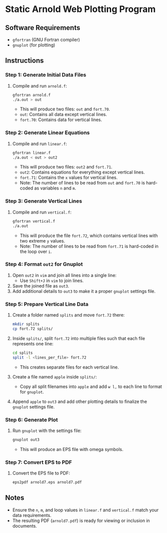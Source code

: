 # Static Arnold Web Plotting Program

## Software Requirements

- `gfortran` (GNU Fortran compiler)
- `gnuplot` (for plotting)

## Instructions

### Step 1: Generate Initial Data Files

1. Compile and run `arnold.f`:
    ```bash
    gfortran arnold.f
    ./a.out > out
    ```
   - This will produce two files: `out` and `fort.70`.
   - `out`: Contains all data except vertical lines.
   - `fort.70`: Contains data for vertical lines.

### Step 2: Generate Linear Equations

1. Compile and run `linear.f`:
    ```bash
    gfortran linear.f
    ./a.out < out > out2
    ```
   - This will produce two files: `out2` and `fort.71`.
   - `out2`: Contains equations for everything except vertical lines.
   - `fort.71`: Contains the `x` values for vertical lines.
   - Note: The number of lines to be read from `out` and `fort.70` is hard-coded as variables `n` and `m`.

### Step 3: Generate Vertical Lines

1. Compile and run `vertical.f`:
    ```bash
    gfortran vertical.f
    ./a.out
    ```
   - This will produce the file `fort.72`, which contains vertical lines with two extreme `y` values.
   - Note: The number of lines to be read from `fort.71` is hard-coded in the loop over `i`.

### Step 4: Format `out2` for Gnuplot

1. Open `out2` in `vim` and join all lines into a single line:
   - Use `Shift+J` in `vim` to join lines.
2. Save the joined file as `out3`.
3. Add additional details to `out3` to make it a proper `gnuplot` settings file.

### Step 5: Prepare Vertical Line Data

1. Create a folder named `splits` and move `fort.72` there:
    ```bash
    mkdir splits
    cp fort.72 splits/
    ```
2. Inside `splits/`, split `fort.72` into multiple files such that each file represents one line:
    ```bash
    cd splits
    split -l <lines_per_file> fort.72
    ```
   - This creates separate files for each vertical line.

3. Create a file named `apple` inside `splits/`:
   - Copy all split filenames into `apple` and add `w l,` to each line to format for `gnuplot`.
4. Append `apple` to `out3` and add other plotting details to finalize the `gnuplot` settings file.

### Step 6: Generate Plot

1. Run `gnuplot` with the settings file:
    ```bash
    gnuplot out3
    ```
   - This will produce an EPS file with omega symbols.

### Step 7: Convert EPS to PDF

1. Convert the EPS file to PDF:
    ```bash
    eps2pdf arnold7.eps arnold7.pdf
    ```

## Notes

- Ensure the `n`, `m`, and loop values in `linear.f` and `vertical.f` match your data requirements.
- The resulting PDF (`arnold7.pdf`) is ready for viewing or inclusion in documents.
